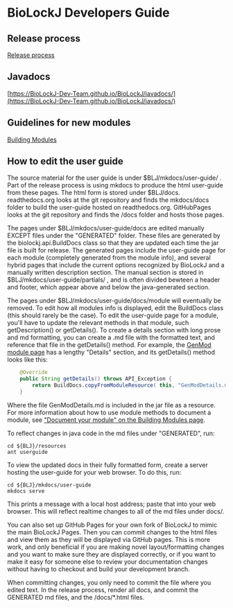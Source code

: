 
# BioLockJ Developers Guide


## Release process

[Release process](../DevNotes-releaseProcess)

## Javadocs                       

[https://BioLockJ-Dev-Team.github.io/BioLockJ/javadocs/](https://BioLockJ-Dev-Team.github.io/BioLockJ/javadocs/)

## Guidelines for new modules

[Building Modules](Building-Modules.md)

## How to edit the user guide

The source material for the user guide is under $BLJ/mkdocs/user-guide/ .  Part of the release process is using mkdocs to produce the html user-guide from these pages. The html form is stored under $BLJ/docs.  readthedocs.org looks at the git repository and finds the mkdocs/docs folder to build the user-guide hosted on readthedocs.org.  GitHubPages looks at the git repository and finds the /docs folder and hosts those pages.

The pages under $BLJ/mkdocs/user-guide/docs are edited manually EXCEPT files under the "GENERATED" folder.  These files are generated by the biolockj.api.BuildDocs class so that they are updated each time the jar file is built for release.  The generated pages include the user-guide page for each module (completely generated from the module info), and several hybrid pages that include the current options recognized by BioLockJ and a manually written description section.  The manual section is stored in $BLJ/mkdocs/user-guide/partials/ , and is often divided bewteen a header and footer, which appear above and below the java-generated section.

The pages under $BLJ/mkdocs/user-guide/docs/module will eventually be removed.  To edit how all modules info is displayed, edit the BuildDocs class (this should rarely be the case). To edit the user-guide page for a module, you'll have to update the relevant methods in that module, such getDescription() or getDetails().  To create a details section with long prose and md formatting, you can create a .md file with the formatted text, and reference that file in the getDetails() method. For example, the [GenMod module page](../GENERATED/biolockj.module.diy/GenMod) has a lengthy "Details" section, and its getDetails() method looks like this:

```java
	@Override
	public String getDetails() throws API_Exception {
		return BuildDocs.copyFromModuleResource( this, "GenModDetails.md" );
	}
```

Where the file GenModDetails.md is included in the jar file as a resource.  For more information about how to use module methods to document a module, see ["Document your module" on the Building Modules page](../Building-Modules/#document-your-module).

To reflect changes in java code in the md files under "GENERATED", run:
```
cd ${BLJ}/resources
ant userguide
```

To view the updated docs in their fully formatted form, create a server hosting the user-guide for your web browser.  To do this, run:
```
cd ${BLJ}/mkdocs/user-guide
mkdocs serve
```
This prints a message with a local host address; paste that into your web browser.
This will reflect realtime changes to all of the md files under docs/.

You can also set up GitHub Pages for your own fork of BioLockJ to mimic the main BioLockJ Pages.  Then you can commit changes to the html files and view them as they will be displayed via GitHub pages.  This is more work, and only beneficial if you are making novel layout/formatting changes and you want to make sure they are displayed correctly, or if you want to make it easy for someone else to review your documentation changes without having to checkout and build your development branch.

When committing changes, you only need to commit the file where you edited text.  In the release process, render all docs, and commit the GENERATED md files, and the /docs/*.html files.

